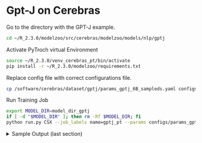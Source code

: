 # Gpt-J on Cerebras

Go to the directory with the GPT-J example. 
```bash
cd ~/R_2.3.0/modelzoo/src/cerebras/modelzoo/models/nlp/gptj
```

Activate PyTroch virtual Environment 
```bash
source ~/R_2.3.0/venv_cerebras_pt/bin/activate
pip install -r ~/R_2.3.0/modelzoo/requirements.txt
```

Replace config file with correct configurations file. 
```bash
cp /software/cerebras/dataset/gptj/params_gptj_6B_sampleds.yaml configs/params_gptj_6B_sampleds.yaml
```

Run Training Job
```bash
export MODEL_DIR=model_dir_gptj
if [ -d "$MODEL_DIR" ]; then rm -Rf $MODEL_DIR; fi
python run.py CSX --job_labels name=gptj_pt --params configs/params_gptj_6B_sampleds.yaml --num_csx=2 --mode train --model_dir $MODEL_DIR --mount_dirs /home/ /software --python_paths /home/$(whoami)/R_2.3.0/modelzoo/src --compile_dir $(whoami) |& tee mytest.log
```
<details>
  <summary>Sample Output (last section)</summary>
  
  ```bash
     2023-11-29 20:59:19,223 INFO:   Beginning appliance run
2023-11-29 21:03:53,875 INFO:   | Train Device=CSX, Step=100, Loss=8.43750, Rate=43.70 samples/sec, GlobalRate=43.70 samples/sec
2023-11-29 21:08:28,779 INFO:   | Train Device=CSX, Step=200, Loss=8.12500, Rate=43.67 samples/sec, GlobalRate=43.67 samples/sec
2023-11-29 21:08:28,781 INFO:   Saving checkpoint at step 200
2023-11-29 21:13:56,695 INFO:   Saved checkpoint model_dir_gptj/checkpoint_200.mdl
2023-11-29 21:14:30,135 INFO:   Heartbeat thread stopped for wsjob-kd4olqkhu6ya8qqzt88utd.
2023-11-29 21:14:30,142 INFO:   Training completed successfully!
2023-11-29 21:14:30,142 INFO:   Processed 24000 sample(s) in 910.883781998 seconds.
  ```
</details>
